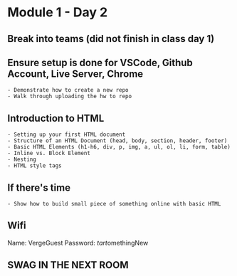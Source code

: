 # Module 1 - Day 2

## Break into teams (did not finish in class day 1)

## Ensure setup is done for VSCode, Github Account, Live Server, Chrome

    - Demonstrate how to create a new repo
    - Walk through uploading the hw to repo

## Introduction to HTML

    - Setting up your first HTML document
    - Structure of an HTML Document (head, body, section, header, footer)
    - Basic HTML Elements (h1-h6, div, p, img, a, ul, ol, li, form, table)
    - Inline vs. Block Element
    - Nesting
    - HTML style tags

## If there's time

    - Show how to build small piece of something online with basic HTML

## Wifi

Name: VergeGuest
Password: $tart$omethingNew

## SWAG IN THE NEXT ROOM
